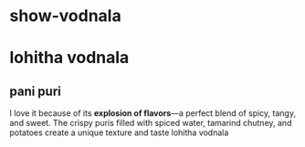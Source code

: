 # show-vodnala
# lohitha vodnala
## pani puri
I love it because of its **explosion of flavors**—a perfect blend of spicy, tangy, and sweet. The crispy puris filled with spiced water, tamarind chutney, and potatoes create a unique texture and taste
lohitha vodnala